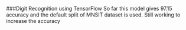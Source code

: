 ###Digit Recognition using TensorFlow
So far this model gives 97.15 accuracy and the default split of MNSIT dataset is used. Still working to increase the accuracy